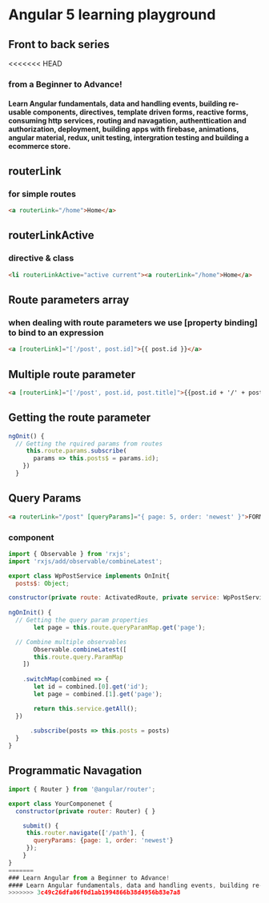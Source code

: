 #  Angular 5 learning playground
## Front to back series

<<<<<<< HEAD
### from a Beginner to Advance!
#### Learn Angular fundamentals, data and handling events, building re-usable components, directives, template driven forms, reactive forms, consuming http services, routing and navagation, authenttication and authorization, deployment, building apps with firebase, animations, angular material, redux, unit testing, intergration testing and building a ecommerce store.

## routerLink
### for simple routes 
```html
<a routerLink="/home">Home</a>
```
## routerLinkActive 
### directive & class
```html 
<li routerLinkActive="active current"><a routerLink="/home">Home</a>
```
## Route parameters array
### when dealing with route parameters we use [property binding] to bind to an expression

 ```html
 <a [routerLink]="['/post', post.id]">{{ post.id }}</a>  
```
## Multiple route parameter
 ```html
<a [routerLink]="['/post', post.id, post.title]">{{post.id + '/' + post.title }}</a>  

```

## Getting the route parameter
```typescript
ngOnit() {
  // Getting the rquired params from routes
     this.route.params.subscribe( 
       params => this.posts$ = params.id);
    })
  }
```
 ## Query Params
  ```html
 <a routerLink="/post" [queryParams]="{ page: 5, order: 'newest' }">FORM</a>  
```
### component
```javascript
import { Observable } from 'rxjs';
import 'rxjs/add/observable/combineLatest';

export class WpPostService implements OnInit{
  posts$: Object;

constructor(private route: ActivatedRoute, private service: WpPostService) {
 
ngOnInit() {
  // Getting the query param properties
       let page = this.route.queryParamMap.get('page');

  // Combine multiple observables
       Observable.combineLatest([
       this.route.query.ParamMap
    ]) 
    
    .switchMap(combined => {
       let id = combined.[0].get('id');
       let page = combined.[1].get('page');

       return this.service.getAll();
  })
      
      .subscribe(posts => this.posts = posts)
  }
}
```
## Programmatic Navagation
```javascript
import { Router } from '@angular/router';

export class YourComponenet {
  constructor(private router: Router) { }

    submit() {
     this.router.navigate(['/path'], {
       queryParams: {page: 1, order: 'newest'}
     });
    }
}
=======
### Learn Angular from a Beginner to Advance!
#### Learn Angular fundamentals, data and handling events, building re-usable components, directives, template driven forms, reactive forms, consuming http services, routing and navagation, authentication and authorization, deployment, building apps with firebase, animations, angular material, redux, unit testing, intergration testing and building a ecommerce store.
>>>>>>> 3c49c26dfa06f0d1ab1994866b38d4956b83e7a8
